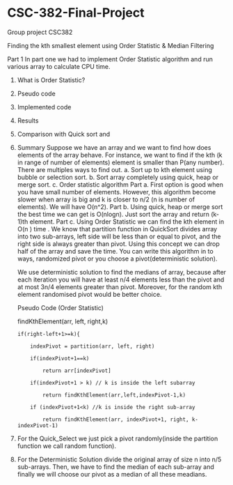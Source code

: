 # CSC-382-Final-Project
Group project CSC382

Finding the kth smallest element using Order Statistic
&
Median Filtering

Part 1
In part one we had to implement Order Statistic algorithm and run various array to calculate CPU time. 
1.	What is Order Statistic?
2.	Pseudo code
3.	Implemented code
4.	Results
5.	Comparison with Quick sort and 
6.	Summary
	Suppose we have an array and we want to find how does elements of the array behave. For instance, we want to find if the kth (k in range of number of elements) element is smaller than P(any number). There are multiples ways to find out.
a.	Sort up to kth element using bubble or selection sort.
b.	Sort array completely using quick, heap or merge sort.
c.	Order statistic algorithm
Part a. 
	First option is good when you have small number of elements. However, this algorithm become slower when array is big and k is closer to n/2 (n is number of elements). We will have O(n^2).
Part b.
	Using quick, heap or merge sort the best time we can get is O(nlogn). Just sort the array and return (k-1)th element.
Part c.
	Using Order Statistic we can find the kth element in O(n ) time . We know that partition function in QuickSort divides array into two sub-arrays, left side will be less than or equal to pivot, and the right side is always greater than pivot. Using this concept we can drop half of the array and save the time. You can write this algorithm in to ways, randomized pivot or you choose a pivot(deterministic solution).

	We use deterministic solution to find the medians of array, because after each iteration you will have at least n/4 elements less than the pivot and at most 3n/4 elements greater than pivot. Moreover, for the random kth element randomised pivot would be better choice.



	Pseudo Code (Order Statistic)
	
	findKthElement(arr, left, right,k)
	
		if(right-left+1>=k){ 
		
			indexPivot = partition(arr, left, right)
			
			if(indexPivot+1==k)
			
				return arr[indexPivot]
				
			if(indexPivot+1 > k) // k is inside the left subarray
			
				return findKthElement(arr,left,indexPivot-1,k)
				
			if (indexPivot+1<k) //k is inside the right sub-array
			
				return findKthElement(arr, indexPivot+1, right, k-indexPivot-1)
				
1.	For the Quick_Select we just pick a pivot randomly(inside the partition function we call random function).
2.	For the Deterministic Solution  divide the original array of size n into n/5 sub-arrays. Then, we have to find the median of each sub-array and finally we will choose our pivot as a median of all these meadians.
